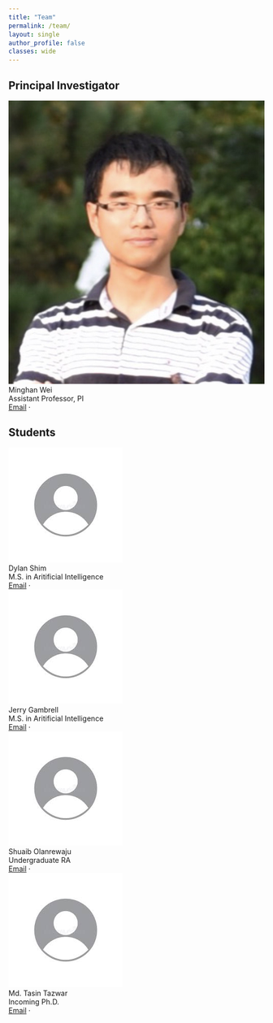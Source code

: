 ```yaml
---
title: "Team"
permalink: /team/
layout: single
author_profile: false
classes: wide
---
```


## Principal Investigator
<div class="people-grid">
  <div class="person">
    <img src="/images/minghan_phd_img.jpg" alt="Minghan Wei">
    <div class="person-name">Minghan Wei</div>
    <div class="person-role">Assistant Professor, PI</div>
    <div class="person-links">
      <a href="mailto:weim@fau.edu">Email</a> ·
      <!-- <a href="https://scholar.google.com/citations?user=vJvfjQYAAAAJ" target="_blank" rel="noopener">Google Scholar</a> -->
    </div>
    <!-- <p class="person-bio">
      Lead of the Scalable Intelligence for Motion and Autonomy (SIMA) Lab. Research: field robotics, energy-aware planning, and foundation models for decision making.
    </p> -->
  </div>
</div>

## Students
<div class="people-grid">
  <!-- Example card — duplicate and edit for each student -->
  <div class="person">
    <img src="/images/default_headshot.jpg" alt="Firstname Lastname">
    <div class="person-name">Dylan Shim</div>
    <div class="person-role">M.S. in Aritificial Intelligence</div>
    <div class="person-links">
      <a href="dshim2019@fau.edu">Email</a> ·
      <!-- <a href="https://github.com/username" target="_blank" rel="noopener">GitHub</a> -->
    </div>
    <!-- <p class="person-bio">
      Work in the lab since undergraduate.
    </p> -->
  </div>

  <!-- Example card — duplicate and edit for each student -->
  <div class="person">
    <img src="/images/default_headshot.jpg" alt="Jerry Gambrell">
    <div class="person-name">Jerry Gambrell</div>
    <div class="person-role">M.S. in Aritificial Intelligence</div>
    <div class="person-links">
      <a href="jgambrell2021@fau.edu">Email</a> ·
      <!-- <a href="https://github.com/username" target="_blank" rel="noopener">GitHub</a> -->
    </div>
    <!-- <p class="person-bio">
      Work in the lab since undergraduate.
    </p> -->
  </div>

  <!-- Example card — duplicate and edit for each student -->
  <div class="person">
    <img src="/images/default_headshot.jpg" alt="Shuaib Olanrewaju">
    <div class="person-name">Shuaib Olanrewaju</div>
    <div class="person-role">Undergraduate RA</div>
    <div class="person-links">
      <a href="solanrewaju2020@fau.edu">Email</a> ·
      <!-- <a href="https://github.com/username" target="_blank" rel="noopener">GitHub</a> -->
    </div>
    <!-- <p class="person-bio">
      Work in the lab since undergraduate.
    </p> -->
  </div>

  <!-- Example card — duplicate and edit for each student -->
  <div class="person">
    <img src="/images/default_headshot.jpg" alt="Md. Tasin Tazwar">
    <div class="person-name">Md. Tasin Tazwar</div>
    <div class="person-role">Incoming Ph.D.</div>
    <div class="person-links">
      <a href="mtazwar2023@fau.edu">Email</a> ·
      <!-- <a href="https://github.com/username" target="_blank" rel="noopener">GitHub</a> -->
    </div>
    <!-- <p class="person-bio">
      Work in the lab since undergraduate.
    </p> -->
  </div>
</div>
